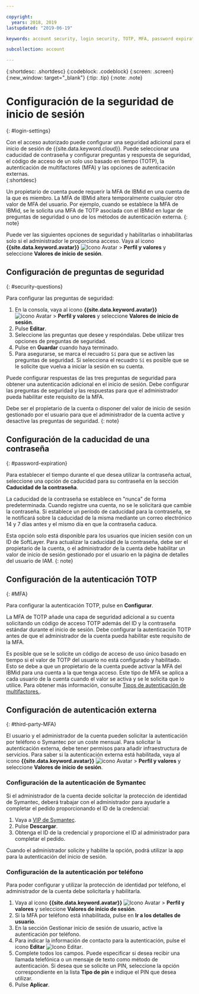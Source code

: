 ```yaml
---

copyright:
  years: 2018, 2019
lastupdated: "2019-06-19"

keywords: account security, login security, TOTP, MFA, password expiration

subcollection: account

---
```


{:shortdesc: .shortdesc}
{:codeblock: .codeblock}
{:screen: .screen}
{:new_window: target="_blank"}
{:tip: .tip}
{:note: .note}


# Configuración de la seguridad de inicio de sesión
{: #login-settings}

Con el acceso autorizado puede configurar una seguridad adicional para el inicio de sesión de {{site.data.keyword.cloud}}. Puede seleccionar una caducidad de contraseña y configurar preguntas y respuesta de seguridad, el código de acceso de un solo uso basado en tiempo (TOTP), la autenticación de multifactores (MFA) y las opciones de autenticación externas.  
{:shortdesc}

Un propietario de cuenta puede requerir la MFA de IBMid en una cuenta de la que es miembro. La MFA de IBMid altera temporalmente cualquier otro valor de MFA del usuario. Por ejemplo, cuando se establece la MFA de IBMid, se le solicita una MFA de TOTP asociada con el IBMid en lugar de preguntas de seguridad o uno de los métodos de autenticación externa.
{: note}

Puede ver las siguientes opciones de seguridad y habilitarlas o inhabilitarlas solo si el administrador le proporciona acceso. Vaya al icono **{{site.data.keyword.avatar}}** ![Icono Avatar ](../icons/i-avatar-icon.svg) > **Perfil y valores** y seleccione **Valores de inicio de sesión**.

## Configuración de preguntas de seguridad
{: #security-questions}

Para configurar las preguntas de seguridad:
1. En la consola, vaya al icono **{{site.data.keyword.avatar}}** ![icono Avatar ](../icons/i-avatar-icon.svg) > **Perfil y valores** y seleccione **Valores de inicio de sesión**.
2. Pulse **Editar**.
3. Seleccione las preguntas que desee y respóndalas. Debe utilizar tres opciones de preguntas de seguridad.
4. Pulse en **Guardar** cuando haya terminado.  
5. Para asegurarse, se marca el recuadro `Sí` para que se activen las preguntas de seguridad. Si selecciona el recuadro `Sí` es posible que se le solicite que vuelva a iniciar la sesión en su cuenta.  

Puede configurar respuestas de las tres preguntas de seguridad para obtener una autenticación adicional en el inicio de sesión. Debe configurar las preguntas de seguridad y las respuestas para que el administrador pueda habilitar este requisito de la MFA.

Debe ser el propietario de la cuenta o disponer del valor de inicio de sesión gestionado por el usuario para que el administrador de la cuenta active y desactive las preguntas de seguridad.
{: note}

## Configuración de la caducidad de una contraseña
{: #password-expiration}

Para establecer el tiempo durante el que desea utilizar la contraseña actual, seleccione una opción de caducidad para su contraseña en la sección **Caducidad de la contraseña**.

La caducidad de la contraseña se establece en "nunca" de forma predeterminada. Cuando registre una cuenta, no se le solicitará que cambie la contraseña. Si establece un período de caducidad para la contraseña, se le notificará sobre la caducidad de la misma mediante un correo electrónico 14 y 7 días antes y el mismo día en que la contraseña caduca.

Esta opción solo está disponible para los usuarios que inicien sesión con un ID de SoftLayer. Para actualizar la caducidad de la contraseña, debe ser el propietario de la cuenta, o el administrador de la cuenta debe habilitar un valor de inicio de sesión gestionado por el usuario en la página de detalles del usuario de IAM.
{: note}

## Configuración de la autenticación TOTP
{: #MFA}

Para configurar la autenticación TOTP, pulse en **Configurar**.

La MFA de TOTP añade una capa de seguridad adicional a su cuenta solicitando un código de acceso TOTP además del ID y la contraseña estándar durante el inicio de sesión. Debe configurar la autenticación TOTP antes de que el administrador de la cuenta pueda habilitar este requisito de la MFA.

Es posible que se le solicite un código de acceso de uso único basado en tiempo si el valor de TOTP del usuario no está configurado y habilitado. Esto se debe a que un propietario de la cuenta puede activar la MFA del IBMid para una cuenta a la que tenga acceso. Este tipo de MFA se aplica a cada usuario de la cuenta cuando el valor se activa y se le solicita que lo utilice. Para obtener más información, consulte [Tipos de autenticación de multifactores.](/docs/iam?topic=iam-types).


## Configuración de autenticación externa
{: #third-party-MFA}

El usuario y el administrador de la cuenta pueden solicitar la autenticación por teléfono o Symantec por un coste mensual. Para solicitar la autenticación externa, debe tener permisos para añadir infraestructura de servicios. Para saber si la autenticación externa está habilitada, vaya al icono **{{site.data.keyword.avatar}}** ![icono Avatar](../icons/i-avatar-icon.svg) > **Perfil y valores** y seleccione **Valores de inicio de sesión**.

### Configuración de la autenticación de Symantec

Si el administrador de la cuenta decide solicitar la protección de identidad de Symantec, deberá trabajar con el administrador para ayudarle a completar el pedido proporcionando el ID de la credencial:

1. Vaya a [VIP de Symantec](https://vip.symantec.com/).
2. Pulse **Descargar**.
3. Obtenga el ID de la credencial y proporcione el ID al administrador para completar el pedido.

Cuando el administrador solicite y habilite la opción, podrá utilizar la app para la autenticación del inicio de sesión.

### Configuración de la autenticación por teléfono

Para poder configurar y utilizar la protección de identidad por teléfono, el administrador de la cuenta debe solicitarla y habilitarla.

1. Vaya al icono **{{site.data.keyword.avatar}}** ![Icono Avatar ](../icons/i-avatar-icon.svg) > **Perfil y valores** y seleccione **Valores de inicio de sesión**.
2. Si la MFA por teléfono está inhabilitada, pulse en **Ir a los detalles de usuario**.
3. En la sección Gestionar inicio de sesión de usuario, active la autenticación por teléfono.
4. Para indicar la información de contacto para la autenticación, pulse el icono **Editar** ![Icono Editar](../icons/edit-tagging.svg).
5. Complete todos los campos. Puede especificar si desea recibir una llamada telefónica o un mensaje de texto como método de autenticación. Si desea que se solicite un PIN, seleccione la opción correspondiente en la lista **Tipo de pin** e indique el PIN que desea utilizar.  
6. Pulse **Aplicar**.
